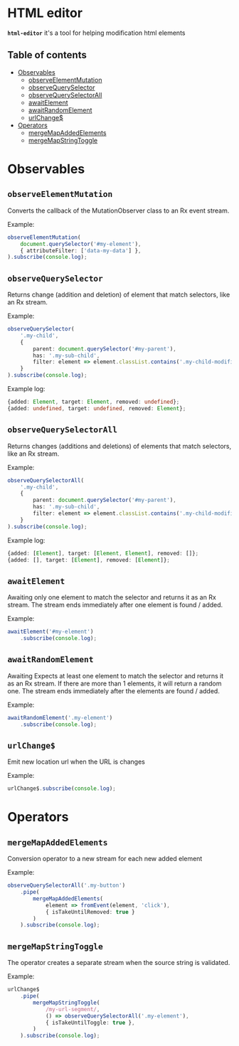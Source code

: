 # HTML editor
**`html-editor`** it's a tool for helping modification html elements

## Table of contents
* [Observables](#observables)
    * [observeElementMutation](#observe-element-mutation)
    * [observeQuerySelector](#observe-query-selector)
    * [observeQuerySelectorAll](#observe-query-selector-all)
    * [awaitElement](#await-element)
    * [awaitRandomElement](#await-random-element)
    * [urlChange$](#url-change)
* [Operators](#operators)
    * [mergeMapAddedElements](#merge-map-added-elements)
    * [mergeMapStringToggle](#merge-map-string-toggle)

# <a name="observables"></a> Observables
## <a name="observe-element-mutation"></a> `observeElementMutation`
Converts the callback of the MutationObserver class to an Rx event stream.

Example:
```ts
observeElementMutation(
    document.querySelector('#my-element'),
    { attributeFilter: ['data-my-data'] },
).subscribe(console.log);
```

## <a name="observe-query-selector"></a> `observeQuerySelector`
Returns change (addition and deletion) of element that match selectors, like an Rx stream.

Example:
```ts
observeQuerySelector(
    '.my-child',
    {
        parent: document.querySelector('#my-parent'),
        has: '.my-sub-child',
        filter: element => element.classList.contains('.my-child-modifier'),
    }
).subscribe(console.log);
```
Example log:
```ts
{added: Element, target: Element, removed: undefined};
{added: undefined, target: undefined, removed: Element};
```

## <a name="observe-query-selector-all"></a> `observeQuerySelectorAll`
Returns changes (additions and deletions) of elements that match selectors, like an Rx stream.

Example:
```ts
observeQuerySelectorAll(
    '.my-child',
    {
        parent: document.querySelector('#my-parent'),
        has: '.my-sub-child',
        filter: element => element.classList.contains('.my-child-modifier'),
    }
).subscribe(console.log);
```
Example log:
```ts
{added: [Element], target: [Element, Element], removed: []};
{added: [], target: [Element], removed: [Element]};
```

## <a name="await-element"></a> `awaitElement`
Awaiting only one element to match the selector and returns it as an Rx stream. The stream ends immediately after one element is found / added.

Example:
```ts
awaitElement('#my-element')
    .subscribe(console.log);
```

## <a name="await-random-element"></a> `awaitRandomElement`
Awaiting Expects at least one element to match the selector and returns it as an Rx stream. If there are more than 1 elements, it will return a random one. The stream ends immediately after the elements are found / added.

Example:
```ts
awaitRandomElement('.my-element')
    .subscribe(console.log);
```

## <a name="url-change"></a> `urlChange$`
Emit new location url when the URL is changes

Example:
```ts
urlChange$.subscribe(console.log);
```

# <a name="operators"></a> Operators

## <a name="merge-map-added-elements"></a> `mergeMapAddedElements`
Conversion operator to a new stream for each new added element

Example:
```ts
observeQuerySelectorAll('.my-button')
    .pipe(
        mergeMapAddedElements(
            element => fromEvent(element, 'click'),
            { isTakeUntilRemoved: true }
        )
    ).subscribe(console.log);
```

## <a name="merge-map-string-toggle"></a> `mergeMapStringToggle`
The operator creates a separate stream when the source string is validated.

Example:
```ts
urlChange$
    .pipe(
        mergeMapStringToggle(
            /my-url-segment/,
            () => observeQuerySelectorAll('.my-element'),
            { isTakeUntilToggle: true },
        )
    ).subscribe(console.log);
```
